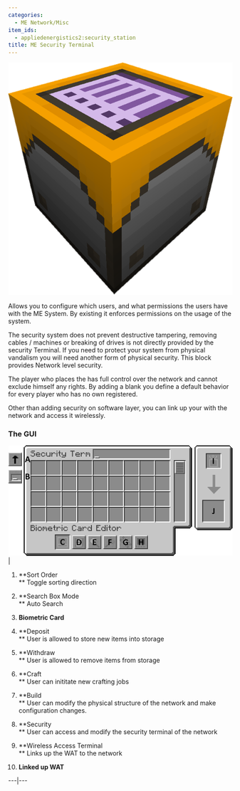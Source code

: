 ```yaml
---
categories:
  - ME Network/Misc
item_ids:
  - appliedenergistics2:security_station
title: ME Security Terminal
---
```


![A picture of a security terminal.](../../../../public/assets/large/security_terminal.png)

Allows you to configure which users, and what permissions the users have with
the ME System. By existing it enforces permissions on the usage of the system.

The security system does not prevent destructive tampering, removing cables /
machines or breaking of drives is not directly provided by the security
Terminal. If you need to protect your system from physical vandalism you will
need another form of physical security. This block provides Network level
security.

The player who places the <ItemLink
id="appliedenergistics2:security_station"/> has full control over
the network and cannot exclude himself any rights. By adding a blank <ItemLink
id="appliedenergistics2:biometric_card"/> you define a default
behavior for every player who has no own <ItemLink
id="appliedenergistics2:biometric_card"/> registered.

Other than adding security on software layer, you can link up your <ItemLink
id="appliedenergistics2:wireless_terminal"/> with the network and
access it wirelessly.

### The GUI

![Security Terminal GUI](../../../../public/assets/content/securityTerminalGUI.png) |

1. **Sort Order  
   ** Toggle sorting direction

2. **Search Box Mode  
   ** Auto Search

3. **Biometric Card**
4. **Deposit  
   ** User is allowed to store new items into storage

5. **Withdraw  
   ** User is allowed to remove items from storage

6. **Craft  
   ** User can inititate new crafting jobs

7. **Build  
   ** User can modify the physical structure of the network and make
   configuration changes.

8. **Security  
   ** User can access and modify the security terminal of the network

9. **Wireless Access Terminal  
   ** Links up the WAT to the network

10. **Linked up WAT**

---|---

<RecipeFor id="appliedenergistics2:security_station"/>
